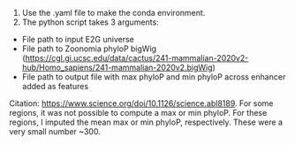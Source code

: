 1. Use the .yaml file to make the conda environment.
2. The python script takes 3 arguments:
- File path to input E2G universe
- File path to Zoonomia phyloP bigWig (https://cgl.gi.ucsc.edu/data/cactus/241-mammalian-2020v2-hub/Homo_sapiens/241-mammalian-2020v2.bigWig)
- File path to output file with max phyloP and min phyloP across enhancer added as features

Citation: https://www.science.org/doi/10.1126/science.abl8189. For some regions, it was not possible to compute a max or min phyloP. For these regions, I imputed the mean max or min phyloP, respectively. These were a very small number ~300.

